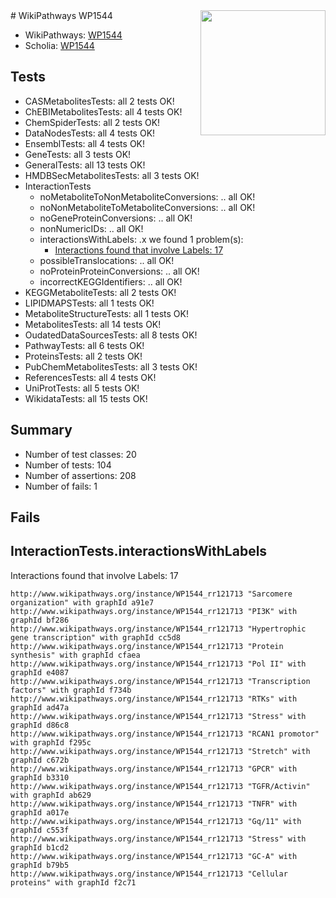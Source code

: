 <img style="float: right; width: 200px" src="https://upload.wikimedia.org/wikipedia/commons/thumb/8/83/Wplogo_with_text_500.png/640px-Wplogo_with_text_500.png" />
# WikiPathways WP1544

* WikiPathways: [WP1544](https://new.wikipathways.org/pathways/WP1544)
* Scholia: [WP1544](https://scholia.toolforge.org/wikipathways/WP1544)
## Tests
* CASMetabolitesTests: all 2 tests OK!
* ChEBIMetabolitesTests: all 4 tests OK!
* ChemSpiderTests: all 2 tests OK!
* DataNodesTests: all 4 tests OK!
* EnsemblTests: all 4 tests OK!
* GeneTests: all 3 tests OK!
* GeneralTests: all 13 tests OK!
* HMDBSecMetabolitesTests: all 3 tests OK!
* InteractionTests
    * noMetaboliteToNonMetaboliteConversions: .. all OK!
    * noNonMetaboliteToMetaboliteConversions: .. all OK!
    * noGeneProteinConversions: .. all OK!
    * nonNumericIDs: .. all OK!
    * interactionsWithLabels: .x we found 1 problem(s):
        * [Interactions found that involve Labels: 17](#fe97a8bf)
    * possibleTranslocations: .. all OK!
    * noProteinProteinConversions: .. all OK!
    * incorrectKEGGIdentifiers: .. all OK!
* KEGGMetaboliteTests: all 2 tests OK!
* LIPIDMAPSTests: all 1 tests OK!
* MetaboliteStructureTests: all 1 tests OK!
* MetabolitesTests: all 14 tests OK!
* OudatedDataSourcesTests: all 8 tests OK!
* PathwayTests: all 6 tests OK!
* ProteinsTests: all 2 tests OK!
* PubChemMetabolitesTests: all 3 tests OK!
* ReferencesTests: all 4 tests OK!
* UniProtTests: all 5 tests OK!
* WikidataTests: all 15 tests OK!


## Summary

* Number of test classes: 20
* Number of tests: 104
* Number of assertions: 208
* Number of fails: 1

## Fails

<a name="fe97a8bf" />

## InteractionTests.interactionsWithLabels

Interactions found that involve Labels: 17
```
http://www.wikipathways.org/instance/WP1544_rr121713 "Sarcomere organization" with graphId a91e7
http://www.wikipathways.org/instance/WP1544_rr121713 "PI3K" with graphId bf286
http://www.wikipathways.org/instance/WP1544_rr121713 "Hypertrophic gene transcription" with graphId cc5d8
http://www.wikipathways.org/instance/WP1544_rr121713 "Protein synthesis" with graphId cfaea
http://www.wikipathways.org/instance/WP1544_rr121713 "Pol II" with graphId e4087
http://www.wikipathways.org/instance/WP1544_rr121713 "Transcription factors" with graphId f734b
http://www.wikipathways.org/instance/WP1544_rr121713 "RTKs" with graphId ad47a
http://www.wikipathways.org/instance/WP1544_rr121713 "Stress" with graphId d86c8
http://www.wikipathways.org/instance/WP1544_rr121713 "RCAN1 promotor" with graphId f295c
http://www.wikipathways.org/instance/WP1544_rr121713 "Stretch" with graphId c672b
http://www.wikipathways.org/instance/WP1544_rr121713 "GPCR" with graphId b3310
http://www.wikipathways.org/instance/WP1544_rr121713 "TGFR/Activin" with graphId ab629
http://www.wikipathways.org/instance/WP1544_rr121713 "TNFR" with graphId a017e
http://www.wikipathways.org/instance/WP1544_rr121713 "Gq/11" with graphId c553f
http://www.wikipathways.org/instance/WP1544_rr121713 "Stress" with graphId b1cd2
http://www.wikipathways.org/instance/WP1544_rr121713 "GC-A" with graphId b79b5
http://www.wikipathways.org/instance/WP1544_rr121713 "Cellular proteins" with graphId f2c71
```


